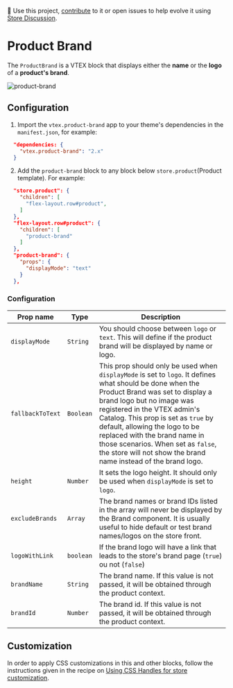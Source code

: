 📢 Use this project, [contribute](https://github.com/vtex-apps/store-components) to it or open issues to help evolve it using [Store Discussion](https://github.com/vtex-apps/store-discussion). 

# Product Brand

The `ProductBrand` is a VTEX block that displays either the **name** or the **logo** of a **product's brand**.

![product-brand](https://user-images.githubusercontent.com/52087100/70259346-bb081f80-176c-11ea-84db-5785c45829ce.png)


## Configuration

1. Import the `vtex.product-brand` app to your theme's dependencies in the `manifest.json`, for example:

```json
  "dependencies: {
    "vtex.product-brand": "2.x"
  }
```

2. Add the `product-brand` block to any block below `store.product`(Product template). For example:


```json
  "store.product": {
    "children": [
      "flex-layout.row#product",
    ]
  },
  "flex-layout.row#product": {
    "children": [
      "product-brand"
    ]
  },
  "product-brand": {
    "props": {
      "displayMode": "text"
    }
  },
```


### Configuration

| Prop name | Type | Description |
| --- | --- | --- |
| `displayMode` | `String` | You should choose between `logo` or `text`. This will define if the product brand will be displayed by name or logo. |
| `fallbackToText` | `Boolean` |  This prop should only be used when `displayMode` is set to `logo`. It defines what should be done when the Product Brand was set to display a brand logo but no image was registered in the VTEX admin's Catalog. This prop is set as `true` by default, allowing the logo to be replaced with the brand name in those scenarios. When set as `false`, the store will not show the brand name instead of the brand logo. |
| `height` | `Number` | It sets the logo height. It should only be used when `displayMode` is set to `logo`. |
| `excludeBrands` | `Array` | The brand names or brand IDs listed in the array will never be displayed by the Brand component. It is usually useful to hide default or test brand names/logos on the store front. |
| `logoWithLink` | `boolean` | If the brand logo will have a link that leads to the store's brand page (`true`) ou not (`false`) |
| `brandName` | `String` | The brand name. If this value is not passed, it will be obtained through the product context. |
| `brandId` | `Number` | The brand id. If this value is not passed, it will be obtained through the product context. |

## Customization 

In order to apply CSS customizations in this and other blocks, follow the instructions given in the recipe on [Using CSS Handles for store customization](https://vtex.io/docs/recipes/style/using-css-handles-for-store-customization).
